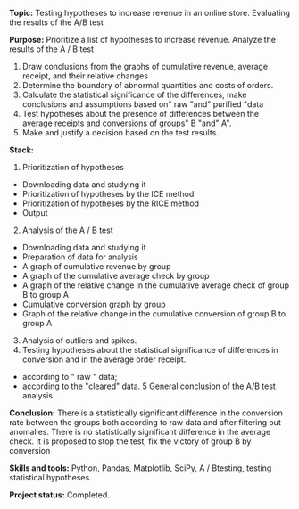 __Topic:__ Testing hypotheses to increase revenue in an online store. Evaluating the results of the A/B test

__Purpose:__ 
Prioritize a list of hypotheses to increase revenue.
Analyze the results of the A / B test
1. Draw conclusions from the graphs of cumulative revenue, average receipt, and their relative changes
2. Determine the boundary of abnormal quantities and costs of orders.
3. Calculate the statistical significance of the differences, make conclusions and assumptions based on" raw "and" purified "data 
4. Test hypotheses about the presence of differences between the average receipts and conversions of groups" B "and" A".
5. Make and justify a decision based on the test results.

__Stack:__
1. Prioritization of hypotheses
- Downloading data and studying it
- Prioritization of hypotheses by the ICE method
- Prioritization of hypotheses by the RICE method
- Output
2. Analysis of the A / B test
- Downloading data and studying it
- Preparation of data for analysis
- A graph of cumulative revenue by group
- A graph of the cumulative average check by group
- A graph of the relative change in the cumulative average check of group B to group A
- Cumulative conversion graph by group
- Graph of the relative change in the cumulative conversion of group B to group A
3. Analysis of outliers and spikes. 
4. Testing hypotheses about the statistical significance of differences in conversion and in the average order receipt.
- according to " raw " data;
- according to the "cleared" data.
5 General conclusion of the A/B test analysis.

__Conclusion:__ There is a statistically significant difference in the conversion rate between the groups both according to raw data and after filtering out anomalies.
There is no statistically significant difference in the average check.
It is proposed to stop the test, fix the victory of group B by conversion

__Skills and tools:__ 
Python, Pandas, Matplotlib, SciPy, A / Btesting, testing statistical hypotheses.

__Project status:__ Completed.


